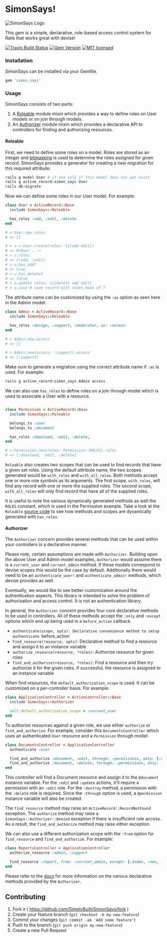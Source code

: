 # SimonSays!

![SimonSays
Logo](https://raw.githubusercontent.com/SimplyBuilt/SimonSays/master/SimonSays.png)

This gem is a simple, declarative, role-based access control system for
Rails that works great with devise!

[![Travis Build Status](https://travis-ci.org/SimplyBuilt/SimonSays.svg)](https://travis-ci.org/SimplyBuilt/SimonSays)
[![Gem Version](https://badge.fury.io/rb/simon_says.svg)](https://badge.fury.io/rb/simon_says)
[![MIT licensed](https://img.shields.io/badge/license-MIT-blue.svg)](./LICENSE)

### Installation

SimonSays can be installed via your Gemfile.

```ruby
gem 'simon_says'
```

### Usage

SimonSays consists of two parts:

1. A [Roleable](#roleable) module mixin which provides a way to define
   roles on User models or on join through models.
2. An [Authorizer](#authorizer) module mixin which provides a
   declarative API to controllers for finding and authorizing resources.

#### Roleable

First, we need to define some roles on a model. Roles are stored as an
integer and [bitmasking](https://en.wikipedia.org/wiki/Mask_(computing))
is used to determine the roles assigned for given record. SimonSays
provides a generator for creating a new migration for this required
attribute:

```bash
rails g model User # if and only if this model does not yet exist
rails g active_record:simon_says User
rails db:migrate
```

Now we can define some roles in our User model. For example:

```ruby
class User < ActiveRecord::Base
  include SimonSays::Roleable

  has_roles :add, :edit, :delete
end

# > User.new.roles
# => []

# > u = User.create(roles: %i[add edit])
# => #<User ...>
# > u.roles
# => [:add, :edit]
# > u.has_add?
# => true
# > u.has_delete?
# => false
# > u.update roles: %i[delete add edit]
# > u.save # save record with roles_mask of 7
```

The attribute name can be customized by using the `:as` option as seen
here in the Admin model:

```ruby
class Admin < ActiveRecord::Base
  include SimonSays::Roleable

  has_roles :design, :support, :moderator, as: :access
end

# > Admin.new.access
# => []

# > Admin.new(access: :support).access
# => [:support]
```

Make sure to generate a migration using the correct attribute name if
`:as` is used. For example:

```bash
rails g active_record:simon_says Admin access
```

We can also use `has_roles` to define roles on a join through model
which is used to associate a User with a resource.

```ruby

class Permission < ActiveRecord::Base
  include SimonSays::Roleable

  belongs_to :user
  belongs_to :document

  has_roles :download, :edit, :delete,
end

# > Permission.new(roles: Permission::ROLES).roles
# => [:download, :edit, :delete]
```

`Roleable` also creates two scopes that can be used to find records that
have a given set roles. Using the default attribute name, the two scopes
generated would be `with_roles` and `with_all_roles`. Both methods
accept one or more role symbols as its arguments. The first scope,
`with_roles`, will find any record with one or more the supplied roles.
The second scope, `with_all_roles` will only find record that have all
of the supplied roles.

It is useful to note the various dynamically generated methods as well
the `ROLES` constant, which is used in the Permission example. Take a
look at the `Roleable`
[source code](https://github.com/SimplyBuilt/SimonSays/blob/master/lib/simon_says/roleable.rb)
to see how methods and scopes are dynamically generated with
`has_roles`.

#### Authorizer

The `Authorizer` concern provides several methods that can be used within
your controllers in a declarative manner.

Please note, certain assumptions are made with `Authorizer`. Building
upon the above User and Admin model examples, `Authorizer` would assume
there is a `current_user` and `current_admin` method. If these models
correspond to devise scopes this would be the case by default.
Additionally there would need to be an `authenticate_user!` and
`authenticate_admin!` methods, which devise provides as well.

Eventually, we would like to see better customization around the
authentication aspects. This library is intended to solve the problem of
authorization and access control. It is not an authentication library.

In general, the `Authorizer` concern provides four core declarative methods
to be used in controllers. All of these methods accept the `:only` and
`:except` options which end up being used in a `before_action` callback.

- `authenticate(scope, opts): Declarative convenience method to setup
  authenticate `before_action`
- `find_resource(resource, opts)`: Declarative method to find a resource
  and assign it to an instance variable
- `authorize_resource(resource, *roles)`: Authorize resource for given
  roles
- `find_and_authorize(resource, *roles)`: Find a resource and then try
  authorize it for the given roles. If successful, the resource is
  assigned to an instance variable

When find resources, the `default_authorization_scope` is used. It can
be customized on a per-controller basis. For example:

```ruby
class ApplicationController < ActionController::Base
  include SimonSays::Authorizer

  self.default_authorization_scope = :current_user
end
```

To authorize resources against a given role, we use either `authorize`
or `find_and_authorize`. For example, consider this
`DocumentsController` which uses an authenticated `User` resource and a
`Permission` through model:

```ruby
class DocumentsController < ApplicationController
  authenticate :user

  find_and_authorize :document, :edit, through: :permissions, only: [:edit, :update]
  find_and_authorize :document, :delete, through: :permissions, only: :destroy
end
```

This controller will find a Document resource and assign it to the
`@document` instance variable. For the `:edit` and `:update` actions,
it'll require a permission with an `:edit` role. For the `:destroy`
method, a permission with the `:delete` role is required. Since the
`:through` option is used, a `@permission` instance variable will also
be created.

The `find_resource` method may raise an `ActiveRecord::RecordNotFound`
exception. The `authorize` method may raise a
`SimonSays::Authorizer::Denied` exception if there is insufficient role
access. As a result, the `find_and_authorize` method may raise either
exception.

We can also use a different authorization scope with the `:from`
option for `find_resource` and `find_and_authorize`. For example:

```ruby
class ReportsController < ApplicationController
  authorize_resource :admin, :support

  find_resource :report, from: :current_admin, except: [:index, :new, :create]
end
```

Please refer to the
[docs](http://www.rubydoc.info/github/SimplyBuilt/SimonSays/SimonSays/Authorizer/ClassMethods)
for more information on the various declarative methods provided by the
`Authorizer`.

## Contributing

1. Fork it ( https://github.com/SimplyBuilt/SimonSays/fork )
2. Create your feature branch (`git checkout -b my-new-feature`)
3. Commit your changes (`git commit -am 'Add some feature'`)
4. Push to the branch (`git push origin my-new-feature`)
5. Create a new Pull Request
